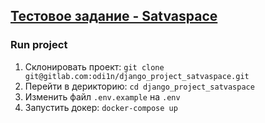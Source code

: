 ## [Тестовое задание - Satvaspace](/readme/task.md)

### Run project

1. Склонировать проект: `git clone git@gitlab.com:odi1n/django_project_satvaspace.git`
2. Перейти в дерикторию: `cd django_project_satvaspace`
3. Изменить файл `.env.example` на `.env`
4. Запустить докер: `docker-compose up`
